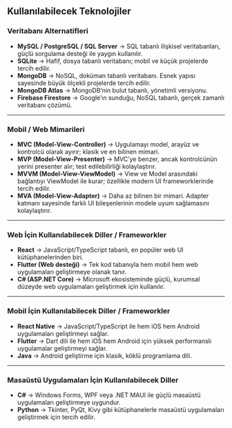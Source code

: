 ## Kullanılabilecek Teknolojiler

### Veritabanı Alternatifleri
- **MySQL / PostgreSQL / SQL Server** → SQL tabanlı ilişkisel veritabanları, güçlü sorgulama desteği ile yaygın kullanılır.  
- **SQLite** → Hafif, dosya tabanlı veritabanı; mobil ve küçük projelerde tercih edilir.  
- **MongoDB** → NoSQL, doküman tabanlı veritabanı. Esnek yapısı sayesinde büyük ölçekli projelerde tercih edilir.  
- **MongoDB Atlas** → MongoDB’nin bulut tabanlı, yönetimli versiyonu.  
- **Firebase Firestore** → Google’ın sunduğu, NoSQL tabanlı, gerçek zamanlı veritabanı çözümü.  

---

### Mobil / Web Mimarileri
- **MVC (Model-View-Controller)** → Uygulamayı model, arayüz ve kontrolcü olarak ayırır; klasik ve en bilinen mimari.  
- **MVP (Model-View-Presenter)** → MVC’ye benzer, ancak kontrolcünün yerini presenter alır; test edilebilirliği kolaylaştırır.  
- **MVVM (Model-View-ViewModel)** → View ve Model arasındaki bağlantıyı ViewModel ile kurar; özellikle modern UI frameworklerinde tercih edilir.  
- **MVA (Model-View-Adapter)** → Daha az bilinen bir mimari. Adapter katmanı sayesinde farklı UI bileşenlerinin modele uyum sağlamasını kolaylaştırır.  

---

### Web İçin Kullanılabilecek Diller / Frameworkler
- **React** → JavaScript/TypeScript tabanlı, en popüler web UI kütüphanelerinden biri.  
- **Flutter (Web desteği)** → Tek kod tabanıyla hem mobil hem web uygulamaları geliştirmeye olanak tanır.  
- **C# (ASP.NET Core)** → Microsoft ekosisteminde güçlü, kurumsal düzeyde web uygulamaları geliştirmek için kullanılır.  

---

### Mobil İçin Kullanılabilecek Diller / Frameworkler
- **React Native** → JavaScript/TypeScript ile hem iOS hem Android uygulamaları geliştirmeyi sağlar.  
- **Flutter** → Dart dili ile hem iOS hem Android için yüksek performanslı uygulamalar geliştirmeyi sağlar.  
- **Java** → Android geliştirme için klasik, köklü programlama dili.  

---

### Masaüstü Uygulamaları İçin Kullanılabilecek Diller
- **C#** → Windows Forms, WPF veya .NET MAUI ile güçlü masaüstü uygulamaları geliştirmeye uygundur.  
- **Python** → Tkinter, PyQt, Kivy gibi kütüphanelerle masaüstü uygulamaları geliştirmek için tercih edilir.  
